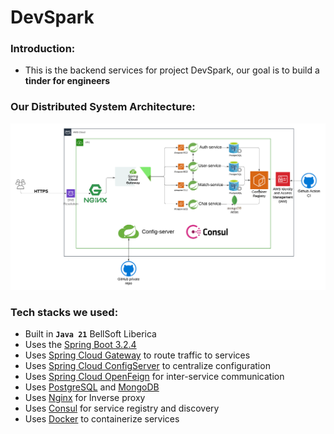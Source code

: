 # DevSpark

### Introduction:
* This is the backend services for project DevSpark, our goal is to build a **tinder for engineers**

### Our Distributed System Architecture:
![devspark_backend_architect.png](devspark_backend_architect.png)

### Tech stacks we used:

* Built in **`Java 21`** BellSoft Liberica 
* Uses the [Spring Boot 3.2.4](https://github.com/spring-projects/spring-boot)
* Uses [Spring Cloud Gateway](https://github.com/spring-cloud/spring-cloud-gateway) to route traffic to services
* Uses [Spring Cloud ConfigServer](https://github.com/spring-cloud/spring-cloud-config) to centralize configuration
* Uses [Spring Cloud OpenFeign](https://github.com/spring-cloud/spring-cloud-openfeign) for inter-service communication
* Uses [PostgreSQL](https://github.com/postgres) and [MongoDB](https://github.com/mongodb/mongo)
* Uses [Nginx](https://github.com/nginx) for Inverse proxy
* Uses [Consul](https://github.com/hashicorp/consul) for service registry and discovery
* Uses [Docker](https://github.com/docker) to containerize services